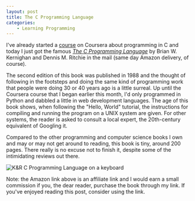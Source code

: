 ```yaml
---
layout: post
title: The C Programming Language
categories:
    - Learning Programming
---
```


I've already started a [course](https://www.coursera.org/learn/programming-fundamentals) on Coursera about programming in C and today I just got the famous [*The C Programming Language*](https://amzn.to/2nWIfnv) by Brian W. Kernighan and Dennis M. Ritchie in the mail (same day Amazon delivery, of course).

The second edition of this book was published in 1988 and the thought of following in the footsteps and doing the same kind of programming work that people were doing 30 or 40 years ago is a little surreal. Up until the Coursera course that I began earlier this month, I'd only programmed in Python and dabbled a little in web development languages. The age of this book shows, when following the "Hello, World" tutorial, the instructions for compiling and running the program on a UNIX system are given. For other systems, the reader is asked to consult a local expert, the 20th-century equivalent of Googling it.

Compared to the other programming and computer science books I own and may or may not get around to reading, this book is tiny, around 200 pages. There really is no excuse not to finish it, despite some of the intimidating reviews out there.

<img class="img-fluid d-block mx-auto" src="/images/xrt73l0-3.jpg" alt="K&R C Programming Language on a keyboard"/>

Note: the Amazon link above is an affiliate link and I would earn a small commission if you, the dear reader, purchase the book through my link. If you've enjoyed reading this post, consider using the link.

